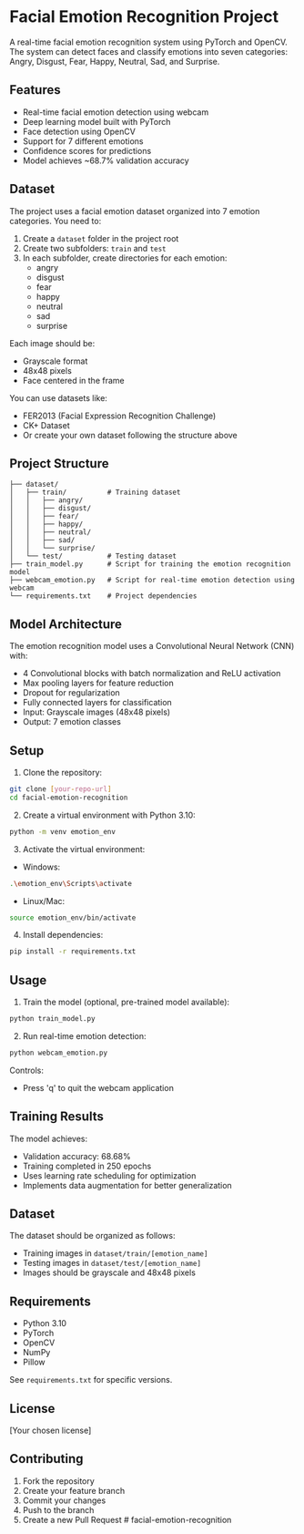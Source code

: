 # Facial Emotion Recognition Project

A real-time facial emotion recognition system using PyTorch and OpenCV. The system can detect faces and classify emotions into seven categories: Angry, Disgust, Fear, Happy, Neutral, Sad, and Surprise.

## Features

- Real-time facial emotion detection using webcam
- Deep learning model built with PyTorch
- Face detection using OpenCV
- Support for 7 different emotions
- Confidence scores for predictions
- Model achieves ~68.7% validation accuracy

## Dataset

The project uses a facial emotion dataset organized into 7 emotion categories. You need to:

1. Create a `dataset` folder in the project root
2. Create two subfolders: `train` and `test`
3. In each subfolder, create directories for each emotion:
   - angry
   - disgust
   - fear
   - happy
   - neutral
   - sad
   - surprise

Each image should be:
- Grayscale format
- 48x48 pixels
- Face centered in the frame

You can use datasets like:
- FER2013 (Facial Expression Recognition Challenge)
- CK+ Dataset
- Or create your own dataset following the structure above

## Project Structure

```
├── dataset/
│   ├── train/          # Training dataset
│   │   ├── angry/
│   │   ├── disgust/
│   │   ├── fear/
│   │   ├── happy/
│   │   ├── neutral/
│   │   ├── sad/
│   │   └── surprise/
│   └── test/           # Testing dataset
├── train_model.py      # Script for training the emotion recognition model
├── webcam_emotion.py   # Script for real-time emotion detection using webcam
└── requirements.txt    # Project dependencies
```

## Model Architecture

The emotion recognition model uses a Convolutional Neural Network (CNN) with:
- 4 Convolutional blocks with batch normalization and ReLU activation
- Max pooling layers for feature reduction
- Dropout for regularization
- Fully connected layers for classification
- Input: Grayscale images (48x48 pixels)
- Output: 7 emotion classes

## Setup

1. Clone the repository:
```bash
git clone [your-repo-url]
cd facial-emotion-recognition
```

2. Create a virtual environment with Python 3.10:
```bash
python -m venv emotion_env
```

3. Activate the virtual environment:
- Windows:
```bash
.\emotion_env\Scripts\activate
```
- Linux/Mac:
```bash
source emotion_env/bin/activate
```

4. Install dependencies:
```bash
pip install -r requirements.txt
```

## Usage

1. Train the model (optional, pre-trained model available):
```bash
python train_model.py
```

2. Run real-time emotion detection:
```bash
python webcam_emotion.py
```

Controls:
- Press 'q' to quit the webcam application

## Training Results

The model achieves:
- Validation accuracy: 68.68%
- Training completed in 250 epochs
- Uses learning rate scheduling for optimization
- Implements data augmentation for better generalization

## Dataset

The dataset should be organized as follows:
- Training images in `dataset/train/[emotion_name]`
- Testing images in `dataset/test/[emotion_name]`
- Images should be grayscale and 48x48 pixels

## Requirements

- Python 3.10
- PyTorch
- OpenCV
- NumPy
- Pillow

See `requirements.txt` for specific versions.

## License

[Your chosen license]

## Contributing

1. Fork the repository
2. Create your feature branch
3. Commit your changes
4. Push to the branch
5. Create a new Pull Request #   f a c i a l - e m o t i o n - r e c o g n i t i o n 
 
 